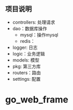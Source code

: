 ## 项目说明

- controllers: 处理请求
- dao：数据库操作
    - mysql：操作mysql
    - redis：
- logger: 日志
- logic：业务逻辑
- models: 模型
- pkg: 第三方库
- routers：路由
- settings: 配置
# go_web_frame

